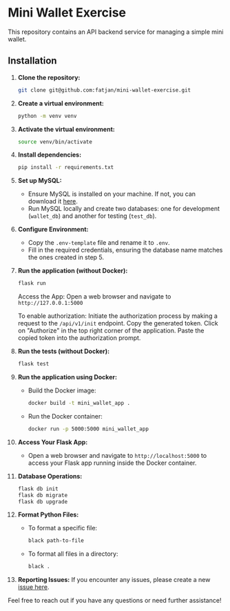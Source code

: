 # Mini Wallet Exercise

This repository contains an API backend service for managing a simple mini wallet.

## Installation

1. **Clone the repository:**

    ```bash
    git clone git@github.com:fatjan/mini-wallet-exercise.git
    ```

2. **Create a virtual environment:**
    ```bash
    python -m venv venv
    ```

3. **Activate the virtual environment:**
    ```bash
    source venv/bin/activate
    ```

4. **Install dependencies:**
    ```bash
    pip install -r requirements.txt
    ```

5. **Set up MySQL:**
    - Ensure MySQL is installed on your machine. If not, you can download it [here](https://dev.mysql.com/downloads/).
    - Run MySQL locally and create two databases: one for development (`wallet_db`) and another for testing (`test_db`).

6. **Configure Environment:**
    - Copy the `.env-template` file and rename it to `.env`.
    - Fill in the required credentials, ensuring the database name matches the ones created in step 5.

7. **Run the application (without Docker):**
    ```bash
    flask run
    ```
    Access the App:
        Open a web browser and navigate to `http://127.0.0.1:5000`

    To enable authorization:
        Initiate the authorization process by making a request to the `/api/v1/init` endpoint.
        Copy the generated token.
        Click on "Authorize" in the top right corner of the application.
        Paste the copied token into the authorization prompt. 

8. **Run the tests (without Docker):**
    ```bash
    flask test
    ```

9. **Run the application using Docker:**
    - Build the Docker image:
        ```bash
        docker build -t mini_wallet_app .
        ```
    - Run the Docker container:
        ```bash
        docker run -p 5000:5000 mini_wallet_app
        ```

10. **Access Your Flask App:**
    - Open a web browser and navigate to `http://localhost:5000` to access your Flask app running inside the Docker container.

11. **Database Operations:**
    ```bash
    flask db init
    flask db migrate
    flask db upgrade
    ```

12. **Format Python Files:**
    - To format a specific file:
        ```bash
        black path-to-file
        ```
    - To format all files in a directory:
        ```bash
        black .
        ```

13. **Reporting Issues:**
    If you encounter any issues, please create a new [issue here](https://github.com/fatjan/mini-wallet-exercise/issues).

Feel free to reach out if you have any questions or need further assistance!
